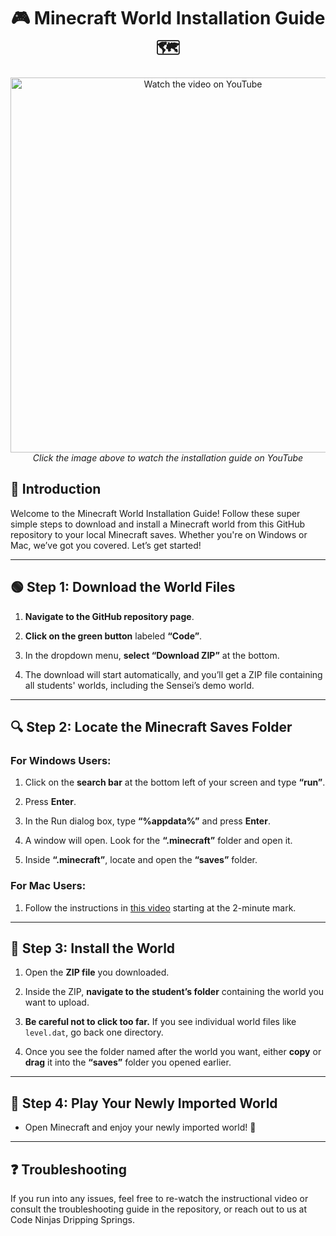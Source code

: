 <h1 align="center"> 🎮 Minecraft World Installation Guide 🗺️</h1>

<p align="center"> <a href="https://youtu.be/AWMMbPadJZo?si=1n3djm5O9jEm5Y5P"> <img src="https://img.youtube.com/vi/AWMMbPadJZo/0.jpg" alt="Watch the video on YouTube" width="600"> </a> <br> <i>Click the image above to watch the installation guide on YouTube</i> </p>


## 📝 **Introduction**

Welcome to the Minecraft World Installation Guide! Follow these super simple steps to download and install a Minecraft world from this GitHub repository to your local Minecraft saves. Whether you're on Windows or Mac, we’ve got you covered. Let’s get started!

---

## 🟢 **Step 1: Download the World Files**

1. **Navigate to the GitHub repository page**.
2. **Click on the green button** labeled **“Code”**.

3. In the dropdown menu, **select “Download ZIP”** at the bottom.

4. The download will start automatically, and you’ll get a ZIP file containing all students' worlds, including the Sensei’s demo world.

---

## 🔍 **Step 2: Locate the Minecraft Saves Folder**

### **For Windows Users:**
1. Click on the **search bar** at the bottom left of your screen and type **“run”**.
2. Press **Enter**.
3. In the Run dialog box, type **“%appdata%”** and press **Enter**.

4. A window will open. Look for the **“.minecraft”** folder and open it.
5. Inside **“.minecraft”**, locate and open the **“saves”** folder.

### **For Mac Users:**
1. Follow the instructions in [this video](https://www.youtube.com/watch?v=-oQ1VdUwAeA) starting at the 2-minute mark.


---

## 💾 **Step 3: Install the World**

1. Open the **ZIP file** you downloaded.
2. Inside the ZIP, **navigate to the student’s folder** containing the world you want to upload.

3. **Be careful not to click too far.** If you see individual world files like `level.dat`, go back one directory.
4. Once you see the folder named after the world you want, either **copy** or **drag** it into the **“saves”** folder you opened earlier.

---

## 🚀 **Step 4: Play Your Newly Imported World**

- Open Minecraft and enjoy your newly imported world! 🎉

---

## ❓ **Troubleshooting**

If you run into any issues, feel free to re-watch the instructional video or consult the troubleshooting guide in the repository, or reach out to us at Code Ninjas Dripping Springs.
